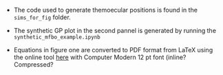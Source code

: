 - The code used to generate themoecular positions is found in the `sims_for_fig` folder.

- The synthetic GP plot in the second pannel is generated by running the `synthetic_mfbo_example.ipynb` 

- Equations in figure one are converted to PDF format from LaTeX using the online tool [here](https://latex.codecogs.com/eqneditor/editor.php) with Computer Modern 12 pt font (inline? Compressed?

